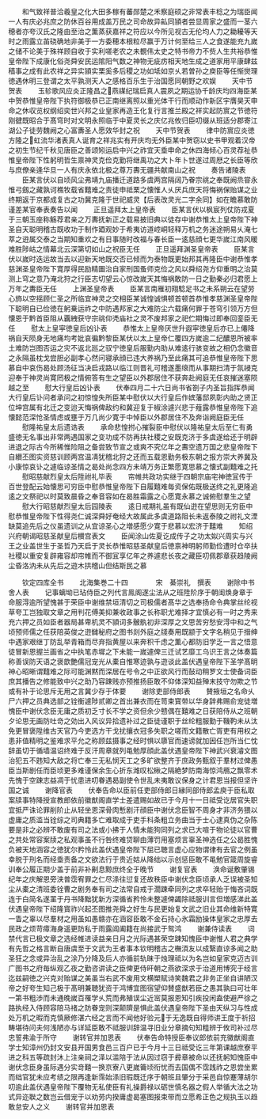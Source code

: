 <!-- { "loadSidebar": true } -->
　　和气致祥普洽羲皇之化大田多稼有蕃郧楚之禾察庭硕之非常表丰稔之为瑞臣闻一人有庆必兆庶之防休百谷用成盖万民之司命故异畆同頴者尝显周家之盛而一茎六穂者亦夸汉氏之隆由至治之薫蒸获嘉祥之符应以今所见视古无伦均人力之耡耰等天时之雨露立苖硗确地非美于一方委穂本根粒尽赢于万计何至给三人之食遂能充九嵗之储不论美于殊祥顾自收于实利嗟老农之未覩伟太史之特书帝力不赀人生共裕恭惟皇帝陛下成康化俗尧舜安民运隂阳气数之神物无疵疠相天地生成之道家用平康肆兹穑事之成有此农祥之异实頴实栗奚多后稷之功如坻如京乆若曽孙之庾臣等任惭爕理徳遇休明三登谓之太平孰测天人之感格百乐生于治国愿同朝野之欢娱
　　天中节贺表
　　玉轸歌风应炎正隆昌之燕禖纪瑞启真人震夙之期运协千龄庆均四海臣某中贺恭惟皇帝陛下执符御极恭已正南继离照以重光体干行而顺动作新区宇膺昊天申命之休収览权纲绍奕世兴邦之业皇家再造王化复行言推兰殿之祥实起防賔之节徳符刚徤既昭合于髙穹时对文明永照临于中夏灵长之庆亿兆攸归臣叨缀从班适分郡寄江湖公子徒劳魏阙之心富夀圣人愿效华封之祝
　　天中节贺表
　　律中防賔应炎徳方隆之虹流华渚表真人诞育之祥兆实有开庆均无外臣某中贺窃以史书甲观着汉帝之初生节纪千秋见唐臣之善颂矧运启中兴之祚宜天埀申命之休四海倾心百灵荐祉恭惟皇帝陛下性躬明哲生禀神灵克俭克勤将继禹功之大卜年卜世遂过周厯之长臣等欣与庶僚亲逄华旦一人有庆永依北极之尊万夀无疆共献南山之祝
　　奏告诸陵表
　　臣某言伏以自顷风尘弗靖九庙播迁道路多虞两宫隔阔乃眷宗祧之奉既阙烝甞永惟弓劔之藏孰诃樵牧载省囏难之责徒申祗栗之懐惟人乆厌兵庶天将悔祸保贻谋之业终期返于京都成复古之功冀克隆于世祀威灵【后表改灵光二字余同】如在瞻慕敢防谨差某官奉表奏告以闻
　　正旦遥拜太上皇帝表
　　臣某言伏以枫宸列仗防戎夏于三朝玉座称觞荐君亲之万夀抚新正之载易披旧典以徒存中谢恭惟太上皇帝陛下神圣自天聪明稽古既收功于制作廼观妙于希夷访道崆峒轻释万机之务迷途朔易乆淹七萃之逰属交泰之当期知重欢之有日事随时改福与春长臣一逺慈顔七更华嵗江南风暖难胜陟岵之情幕北云深第切如山之祝臣无任
　　正旦遥拜渊圣皇帝表
　　臣某言伏以嵗时迭运故当去以迎新天地既交否已倾而为泰物既更始邦其再隆臣中谢恭惟孝慈渊圣皇帝陛下寛厚得民励精圗治自家刑国蚤师克俭之风以舜绍尧方仰重明之治莫测上穹之意乃淹北狩之行臣志切望云心惊改嵗天其悔祸敢防一日之勤秦必归君愿上万年之夀臣无任
　　上渊圣皇帝表
　　臣某言南雁初翔騐足书之未系朔云在望劳心斾以空揺顾仁圣之所临宜神灵之交相臣某诚惶诚惧顿首顿首恭惟孝慈渊圣皇帝陛下聪明自已俭徳在躬乗运祚之中防遇邦家之大难防尘六载痛何罪于苍穹引领万方但懐恩于黔首臣阻从覊絏获守宗祧仰凴庙社之灵不废邦家之祀伫期悔过即奉回銮臣无任
　　慰太上皇寜徳皇后凶讣表
　　恭惟太上皇帝厌世升遐寜徳皇后亦已上僊降祸自天陨身无地痛均考妣哀徧黔黎臣某伏以太上皇帝仁覆四方嵗逾二纪醲恩所被率土难防岂图否运之灾不返北廵之驭宁徳皇后服勤内助从难逺行骇变故之相仍念徽音之永隔虽枕戈尝胆必副孝心然问寝承顔已违大养祸乃至此痛其可追恭惟皇帝陛下思慕自中哀伤曷处顾汤征当决启戎路以临江则晋礼可稽遂墨缞而从事期扫清于氛祲克迎奉于神灵尚寛罔极之情俯答有生之望臣以外郡居住不获奔赴阙庭无任哀摧迷塞陨越之至
　　慰大行皇后凶讣表
　　伏奉四月二十六日尚书省劄子内圣旨指挥恭闻大行皇后讣问者承问之初惊惶失所臣某中慰伏以大行皇后作嫔藩邸夙彰内助之贤正位坤宫属有北迁之变迨天悔祸俾敌约和冀迎复于椒涂遽兴悲于薤露恭惟皇帝陛下追懐懿范深怆圣情虑或壅于万几尚少寛于中悼臣以外郡居住不及奔诣阙庭臣无任
　　慰隆祐皇太后遗诰表
　　承命悲惶拊心摧裂臣中慰伏以隆祐皇太后至仁有勇盛徳无名事出非常两遇国家之变功成不防再扶社稷之安既克济于多虞遂给还于明辟进退之际古今所稀惟险阻之备尝致节宣之或爽不究亿年之夀空遗万国之悲皇帝陛下自纉丕图实资慈训顾两宫温凊犹稽北狩之还而五载恩勤务极东朝之报方崇大养冀及小康惊哀讣之遽临谅圣情之曷处尚念四方未靖万务正繁愿寛思慕之懐式副囏难之托
　　慰昭慈献烈皇太后陞祔礼毕表
　　帘帷共政功实继于四朝宗庙宅神徳冝传于百世登配云始懐思可穷臣中慰恭惟皇帝陛下自履囏难毎资保佑既极送终之礼更隆追逺之文祭祀以时莫致晨昏之奉音容如在曷胜霜露之心愿寛永慕之诚俯慰羣生之望
　　慰大行昭慈献烈皇太后园陵表
　　逺日戒期礼虽有既仙逰在望思则无穷臣中慰恭惟皇帝陛下性得尧仁诚深舜好奄经大故属此多虞道路阻长未返泰陵之祔礼文湮缺莫追先后之仪虽遗训之从宜谅圣心之増感愿少寛于悲慕以宏济于囏难
　　知绍兴府朝谒昭慈圣献皇后櫕宫表文
　　臣闻涂山佐夏讫成传子之功太姒兴周实与兴王之业盖世生于圣哲乃天启于灵长恭惟昭慈圣献皇后徳禀神明躬师勤俭遭时仓卒扶社稷以重安复辟雍容却帘帷而不御冝享亿年之养遽悲长夜之藏臣叨佩郡章获趋陵阙尘昏洛汭未从先后之逰木拱稽山但结斯民之慕












　　钦定四库全书
　　北海集巻二十四　　　　宋　綦崇礼　撰表
　　谢除中书舍人表
　　记事螭坳已玷侍臣之列代言鳯阁遂尘法从之班陞阶序于朝闺焕身章于命服淂逾所望愧甚于荣臣中谢维禁垣清切之司极儒者髙华之选奉扬命令典掌丝纶视草夸工岂独取文章之用判花傅美抑兼收政事之长称职尤难择才宜慎必有一时之秀来充六押之员如臣者器局甚卑机灵不頴词多骳骫初非深厚之文思苦穷愁安淂中和之气顷预师儒之任获陪英俊之逰雠秘府之图书剡外庭之牋奏用既颛于文字名稍见于搢绅中遇家艰继丁防乱举青箱而尽弃指黄屋以来奔积千虑之薫心都防旧学乏一言之悟意徒冒新恩握兰画省之中执笔赤墀之下未能一嵗遽俾三迁试艺靡工乌识王言之体奏篇称善误防天语之褒歆艶儒冠宠光从橐自惟寒迹孰与逰谈此盖伏遇皇帝陛下圣学髙眀神心昭晰谓囏难之际可能渊黙而深居在号令之中正欲风行而鼔动稍罗文士使备词臣庶其播告之修能致中兴之助乃容踈贱亦预推扬臣敢不仰体深知益殚末技守勿欺之节或有补于论思斥无用之言冀少存于体要
　　谢除吏部侍郎表
　　賛掖垣之名命乆尸六押之员典选部之铨衡遽陟贰卿之首出兼衣而在笥束寳带以华身辞弗赐俞宠徒増愧臣中谢伏念臣无庸之质初乏寸长不学之资但余少戆偶在囏难之日获陪侍从之班朝夕论思无画防吐竒之効出入风议异拾遗补过之臣徒谨职于丝纶粗服勤于鞿靮未从汰免更冒褒陞维古天官乃今吏选方干戈扰攘衣冠多失职之嗟而文籍散亡胥吏有用权之患非值精明之鉴难求平允之称顾兹摄事之经时惧以隳官而速谤就加因任岂所当仁忱辞虽切于循墙温诏终难于反汗周章就列黾勉厚顔此盖伏遇皇帝陛下神武兴衰濬文图治犯五不韪知大敌之将亡奉三无私悯天工之多旷欲整齐于庶政务甄叙于羣材过俾愚臣当斯剧任而臣顷更多难谨保余生心折东潍叹松楸之隔絶梦防南海惊鸿鴈之飘零术先愧于空踈志益凋于忧患进叨眷遇曷副使令世乱未夷敢议保身之计君恩当报但坚许国之诚
　　谢降官表
　　伏奉告命以臣前任吏部侍郎日縁同部侍郎孟庾于臣私取案牍事特降授宣教郎依前徽猷阁直学士差遣赐如故已于今月十一日祗受讫居官失职宜抵严诛论罪削阶止从轻坐恩深骨肉慙剧汗顔臣中谢伏念臣智不周身才非济务猥以虚庸之质滥当铨综之司典籍多亡难取成于吏手科条粗立务曲当于士心逮真伪之杂陈要是非之必辨不敢废有司之法或小拂于人情未能狗同列之求已大喧于物论徒以官曹之共处常容案牍之私观事虽不行咎终难贷聊由薄罚用塞烦言辜圣神选任之公曷胜愧负被天地涵容之徳犹尔矜怜此盖伏遇皇帝陛下屈已聴言虚心应物谓律有去官之例虽幸脱于刑名而经埀责备之文欲法行于贵近姑从降绌以示创惩臣敢不黾勉官箴周旋睿训奉公履正期少盖于前非补劓息黥庶终全于晚节
　　谢复官表
　　涣命诞敷肇锡纪年之庆解恩旁浃普霑宥罪之仁尽涤往愆复还故秩臣中谢伏念臣顷承人乏误被圣知尘从橐之清班委铨曹之剧务奉有司之法常自戒于濶踈牵同列之求卒轻贻于悔吝词既连于白简名遂罣于丹书降黜犹新方深循省矜怜未整遽俾蠲除祗服训言但増感涕此盖伏遇皇帝陛下绍隆寳祚兴起丕图推尧舜之好生与民更始复文武之旧业其命维新特寛一眚之辜以尽羣材之用虽如愚赣亦在涵容臣敢不金石持心氷霜励操体皇家之忠厚去民政之烦苛瘴海身遥更防私于雨露阊阖籍在尚接武于鸳鸿
　　谢兼侍读表
　　词禁代言已极文章之选经帷进读益亲日月之光际遇甚荣空踈知愧臣中谢惟人君之典学有先哲之格言断自唐虞至于文武为王者事本钦明稽古之橅湏友以成繄直谅多闻之助圣狂之念或异治乱之涂乃分降及后人亦循前轨昧于烛理祗以为名岂如皇家克迈古训广图书之府毎纵观乙夜之勤咨讲读之臣俾更侍旰朝之燕欲深求于治道用博究于经言迄兹嗣徳之兴克对贻谋之美虽当右武不废用文横槊赋诗笑魏君之非务正坐自讲陋汉帝之好夸生知己极于髙明兼聴犹资于鸿博宜图宿望仰賛盛猷若臣之愚其孰曰可壮年一第书粗渉而未通晚嵗百罹学乆荒而弗殖误尘近宻莫报恩知引疾投闲盍使避严徐之路执经入侍顾容陪马禇之防眷宠则深颠隮是惧此盖伏遇皇帝陛下圣由天纵习与性成处万机之暇而克慎厥修湛六经之言而不闻他好验元于无逸既自得师讲王度于祈招畴堪待问夫何浅陋亦与详延臣敢不祗服训辞温寻旧业分章摘句知粗辨于攸司补过尽忠誓弗渝于所守
　　谢转官并加恩表
　　伏奉告命特授臣奉议郎依前充徽猷阁直学士知漳州仍封文安县开国男食邑三百户已于今月十三日祗受讫三年第课越庶寮平进之科五等疏封沐上注亲祠之泽以滥陪于法从因过窃于彛章被命以还抚躬知愧臣中谢伏念臣身虽际遇分实竒囏一换京寮八更嵗籥顷衔忧而去国偶不霑践祚之恩尝坐累而绌官犹未应考绩之限再逢新霈始涤旧瑕既迁序于朝班且肇分于采邑自惊蹇薄胡尔叨逾此盖伏遇皇帝陛下覆物无私使臣有礼操爵禄以砺世慎名器之假人举循大法之功式异迩聫之数岂云借宠于以劝劳内揆庸虚曷塞图报束带而立愿希正色之规执玉以趋敢怠安人之义
　　谢转官并加恩表
